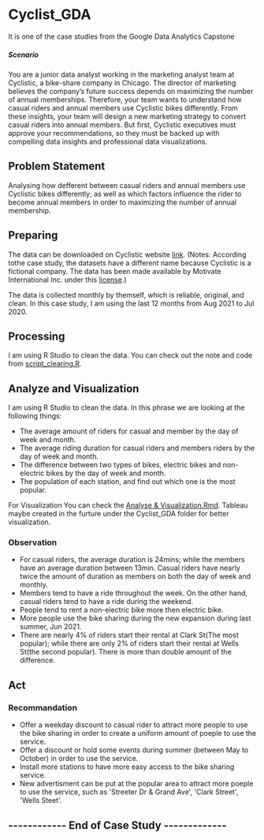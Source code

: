# Cyclist_GDA
It is one of the case studies from the Google Data Analytics Capstone

##### Scenario
You are a junior data analyst working in the marketing analyst team at Cyclistic, a bike-share company in Chicago. The director
of marketing believes the company’s future success depends on maximizing the number of annual memberships. Therefore,
your team wants to understand how casual riders and annual members use Cyclistic bikes differently. From these insights,
your team will design a new marketing strategy to convert casual riders into annual members. But first, Cyclistic executives
must approve your recommendations, so they must be backed up with compelling data insights and professional data
visualizations.

##  Problem Statement 
Analysing how defferent between casual riders and annual members use Cyclistic bikes differently; as well as which factors influence the rider to become annual members in order to maximizing the number of annual membership. 

## Preparing

The data can be downloaded on Cyclistic website [link](https://divvy-tripdata.s3.amazonaws.com/index.html). (Notes: According tothe case study, the datasets have a different name because Cyclistic is a fictional company. The data has been made available by Motivate International Inc. under this [license](https://ride.divvybikes.com/data-license-agreement).)

The data is collected monthly by themself, which is reliable, original, and clean. In this case study, I am using the last 12 months from Aug 2021 to Jul 2020.

## Processing
I am using R Studio to clean the data. You can check out the note and code from [script_clearing.R](https://github.com/Cliffsiu/Cyclist_GDA/blob/main/script_clearing.R).

## Analyze and Visualization
I am using R Studio to clean the data. In this phrase we are looking at the following things:
* The average amount of riders for casual and member by the day of week and month.
* The average riding duration for casual riders and members riders by the day of week and month.
* The difference between two types of bikes, electric bikes and non-electric bikes by the day of week and month.
* The population of each station, and find out which one is the most popular.



For Visualization
You can check the [Analyse & Visualization.Rmd](https://github.com/Cliffsiu/Cyclist_GDA/blob/main/Analyse%20%26%20Visualization.Rmd).
Tableau maybe created in the furture under the Cyclist_GDA folder for better visualization.



### Observation
* For casual riders, the average duration is 24mins; while the members have an average duration between 13min. Casual riders have nearly twice the amount of duration as members on both the day of week and monthly.
* Members tend to have a ride throughout the week. On the other hand, casual riders tend to have a ride during the weekend.
* People tend to rent a non-electric bike more then electric bike.
* More people use the bike sharing during the new expansion during last summer, Jun 2021.
* There are nearly 4% of riders start their rental at Clark St(The most popular); while there are only 2% of riders start their rental at Wells St(the second popular). There is more than double amount of the difference.


## Act
### Recommandation
* Offer a weekday discount to casual rider to attract more people to use the bike sharing in order to create a uniform amount of poeple to use the service.
* Offer a discount or hold some events during summer (between May to October) in order to use the service.
* Install more stations to have more easy access to the bike sharing service.
* New advertisment can be put at the popular area to attract more poeple to use the service, such as 'Streeter Dr & Grand Ave', 'Clark Street', 'Wells Steet'. 


## ------------ End of Case Study -------------




